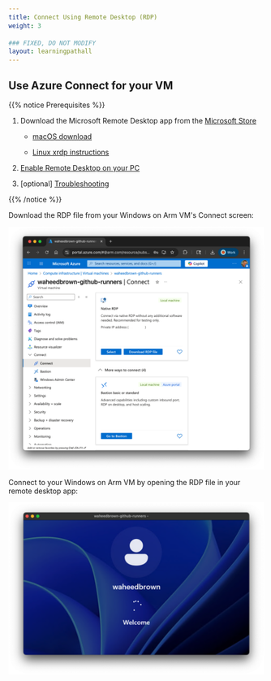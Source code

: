 ```yaml
---
title: Connect Using Remote Desktop (RDP)
weight: 3

### FIXED, DO NOT MODIFY
layout: learningpathall
---
```


## Use Azure Connect for your VM

{{% notice Prerequisites %}}

1. Download the Microsoft Remote Desktop app from the [Microsoft Store](https://www.microsoft.com/store/p/microsoft-remote-desktop/9wzdncrfj3ps)

   * [macOS download](https://apps.apple.com/us/app/windows-app/id1295203466?mt=12)

   * [Linux xrdp instructions](https://learn.microsoft.com/en-us/azure/virtual-machines/linux/use-remote-desktop?tabs=azure-cli)

2. [Enable Remote Desktop on your PC](https://learn.microsoft.com/en-us/windows-server/remote/remote-desktop-services/remotepc/remote-desktop-allow-access)

3. [optional] [Troubleshooting](https://learn.microsoft.com/en-us/previous-versions/remote-desktop-client/remote-desktop-windows-urdc)

{{% /notice %}}

Download the RDP file from your Windows on Arm VM's Connect screen:

![Download RDP File#center](images/download-rdp-file.png "Download the RDP file")

Connect to your Windows on Arm VM by opening the RDP file in your remote desktop app:

![Connect RDP#center](images/connect-to-windows-on-arm-vm-using-rdp.png "Connect by opening the RDP file in your remote desktop app")